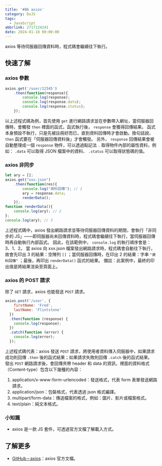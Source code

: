 ```yaml
---
title: '#86 axios'
category: DoJS
tags:
  - JavaScript
abbrlink: 2717124241
date: 2024-01-18 00:00:00
---
```

axios 等待伺服器回傳資料時，程式碼會繼續往下執行。
<!--more-->
## 快速了解
### axios 參數
```jsx
axios.get('/user/12345')
	.then(function(response){
		console.log(response);
		console.log(response.data);
		console.log(response.status);
	});
```
以上述程式碼為例，首先使用 `get` 進行網路請求並在參數帶入網址，當伺服器回傳時，會觸發 `then` 裡面的函式，函式執行後， `response` 會獲得回傳結果。
函式本身預設不執行，只是先被註冊好而已，直到資料回傳時才會啟動。換句話說， `then` 函式要在「伺服器回傳資料後」才會觸發。
另外， `response` 回傳結果會被自動整理成一個 `response` 物件，可以透過點記法 `.` 取得物件內部的屬性資料，例如： `.data` 可以取得 JSON 檔案中的資料、 `.status` 可以取得狀態碼的值。
### axios 非同步
```jsx
let ary = [];
axios.get("xxx.json")
	.then(function(res){
		console.log("資料回傳"); // 1
		ary = response.data;
		renderData();
	});
function renderData(){
	console.log(ary); // 2
};
console.log(ary); // 3
```
上述程式碼中，axios 發出網路請求並等待伺服器回傳資料的期間，會執行「非同步的 JS」——即伺服器尚未回傳資料時，程式碼會繼續往下執行，當伺服器回傳時再自動執行內部函式。
因此，在該範例中， `console.log` 的執行順序會是：3、1、2。
當 axios 向 xxx.json 檔案發出網路請求時，程式碼會自動往下執行，故會先印出 3 的結果：空陣列 `[]` ；當伺服器回傳時，在印出 2 的結果：字串 `"資料回傳"` ；最後，再印出 `renderData()` 函式的結果。
備註：此案例中，最終的印出值是將結果渲染至頁面上。
### axios 的 POST 請求
除了 `GET` 請求，axios 也能發送 `POST` 請求。
```jsx
axios.post('/user', {
    firstName: 'Fred',
    lastName: 'Flintstone'
  })
  .then(function (response) {
    console.log(response);
  })
  .catch(function (error) {
    console.log(error);
  });
```
上述程式碼代表：axios 發送 `POST` 請求，將使用者資料傳入伺服器中，如果請求成功則回傳 `.then` 後的函式結果；如果請求失敗則回傳 `.catch` 後的函式結果。
發出 `POST` 網路請求後，會回傳夾帶 header 和 data 的資訊，裡面的資料格式（Content-type）包含以下幾種的內容：
1. application/x-www-form-urlencoded：發送格式，代表 form 表單發送網路請求。
2. application/json：包裝格式，代表透過 json 格式編譯。
3. multipart/form-data：傳送檔案的格式，例如：圖片、影片或檔案格式。
4. text/plain：純文本格式。
### 小知識
- axios 是一款 JS 套件，可透過官方文檔了解載入方式。
## 了解更多
- [GitHub－axios](https://github.com/axios/axios)：axios 官方文檔。